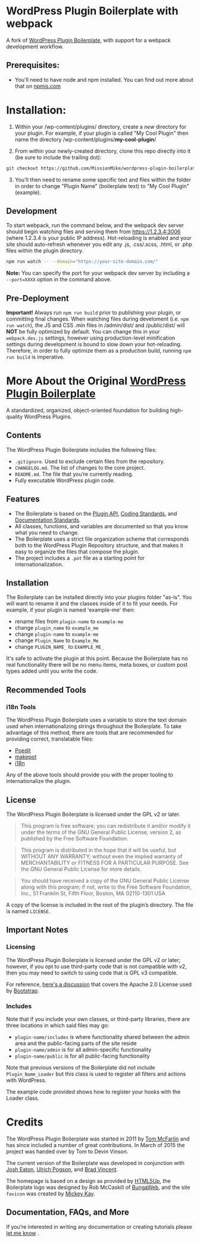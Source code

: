 # WordPress Plugin Boilerplate with webpack

A fork of [WordPress Plugin Boilerplate](https://github.com/DevinVinson/WordPress-Plugin-Boilerplate), with support for a webpack development workflow.

## Prerequisites:

- You'll need to have node and npm installed. You can find out more about that on [npmjs.com](https://docs.npmjs.com/downloading-and-installing-node-js-and-npm) 

# Installation:

1. Within your /wp-content/plugins/ directory, create a *new* directory for your plugin. For example, if your plugin is called "My Cool Plugin" then name the directory /wp-content/plugins/**my-cool-plugin**/

2. From within your newly-created directory, clone this repo directly into it (be sure to include the trailing dot): 

```bash
git checkout https://github.com/MissionMike/wordpress-plugin-boilerplate-webpack.git .
```

3. You'll then need to rename some specific text and files within the folder in order to change "Plugin Name" (boilerplate text) to "My Cool Plugin" (example).

## Development

To start webpack, run the command below, and the webpack dev server should begin watching files and serving them from https://1.2.3.4:3006 (where 1.2.3.4 is your public IP address). Hot-reloading is enabled and your site should auto-refresh whenever you edit any .js, .css/.scss, .html, or .php files within the plugin directory.

```bash
npm run watch -- --domain="https://your-site-domain.com/"
```

**Note:** You can specify the port for your webpack dev server by including a ```--port=XXXX``` option in the command above.

## Pre-Deployment

**Important!** Always run ```npm run build``` prior to publishing your plugin, or committing final changes. When watching files during develoment (i.e. ```npm run watch```), the JS and CSS .min files in /admin/dist/ and /public/dist/ will **NOT** be fully optimized by default. You can change this in your ```webpack.dev.js``` settings, however using production-level minification settings during development is bound to slow down your hot-reloading. Therefore, in order to fully optimize them as a production build, running ```npm run build``` is imperative.

# More About the Original [WordPress Plugin Boilerplate](https://github.com/DevinVinson/WordPress-Plugin-Boilerplate)

A standardized, organized, object-oriented foundation for building high-quality WordPress Plugins.

## Contents

The WordPress Plugin Boilerplate includes the following files:

* `.gitignore`. Used to exclude certain files from the repository.
* `CHANGELOG.md`. The list of changes to the core project.
* `README.md`. The file that you’re currently reading.
* Fully executable WordPress plugin code.

## Features

* The Boilerplate is based on the [Plugin API](http://codex.wordpress.org/Plugin_API), [Coding Standards](http://codex.wordpress.org/WordPress_Coding_Standards), and [Documentation Standards](https://make.wordpress.org/core/handbook/best-practices/inline-documentation-standards/php/).
* All classes, functions, and variables are documented so that you know what you need to change.
* The Boilerplate uses a strict file organization scheme that corresponds both to the WordPress Plugin Repository structure, and that makes it easy to organize the files that compose the plugin.
* The project includes a `.pot` file as a starting point for internationalization.

## Installation

The Boilerplate can be installed directly into your plugins folder "as-is". You will want to rename it and the classes inside of it to fit your needs. For example, if your plugin is named 'example-me' then:

* rename files from `plugin-name` to `example-me`
* change `plugin_name` to `example_me`
* change `plugin-name` to `example-me`
* change `Plugin_Name` to `Example_Me`
* change `PLUGIN_NAME_` to `EXAMPLE_ME_`

It's safe to activate the plugin at this point. Because the Boilerplate has no real functionality there will be no menu items, meta boxes, or custom post types added until you write the code.

## Recommended Tools

### i18n Tools

The WordPress Plugin Boilerplate uses a variable to store the text domain used when internationalizing strings throughout the Boilerplate. To take advantage of this method, there are tools that are recommended for providing correct, translatable files:

* [Poedit](http://www.poedit.net/)
* [makepot](http://i18n.svn.wordpress.org/tools/trunk/)
* [i18n](https://github.com/grappler/i18n)

Any of the above tools should provide you with the proper tooling to internationalize the plugin.

## License

The WordPress Plugin Boilerplate is licensed under the GPL v2 or later.

> This program is free software; you can redistribute it and/or modify it under the terms of the GNU General Public License, version 2, as published by the Free Software Foundation.

> This program is distributed in the hope that it will be useful, but WITHOUT ANY WARRANTY; without even the implied warranty of MERCHANTABILITY or FITNESS FOR A PARTICULAR PURPOSE. See the GNU General Public License for more details.

> You should have received a copy of the GNU General Public License along with this program; if not, write to the Free Software Foundation, Inc., 51 Franklin St, Fifth Floor, Boston, MA 02110-1301 USA

A copy of the license is included in the root of the plugin’s directory. The file is named `LICENSE`.

## Important Notes

### Licensing

The WordPress Plugin Boilerplate is licensed under the GPL v2 or later; however, if you opt to use third-party code that is not compatible with v2, then you may need to switch to using code that is GPL v3 compatible.

For reference, [here's a discussion](http://make.wordpress.org/themes/2013/03/04/licensing-note-apache-and-gpl/) that covers the Apache 2.0 License used by [Bootstrap](http://twitter.github.io/bootstrap/).

### Includes

Note that if you include your own classes, or third-party libraries, there are three locations in which said files may go:

* `plugin-name/includes` is where functionality shared between the admin area and the public-facing parts of the site reside
* `plugin-name/admin` is for all admin-specific functionality
* `plugin-name/public` is for all public-facing functionality

Note that previous versions of the Boilerplate did not include `Plugin_Name_Loader` but this class is used to register all filters and actions with WordPress.

The example code provided shows how to register your hooks with the Loader class.

# Credits

The WordPress Plugin Boilerplate was started in 2011 by [Tom McFarlin](http://twitter.com/tommcfarlin/) and has since included a number of great contributions. In March of 2015 the project was handed over by Tom to Devin Vinson.

The current version of the Boilerplate was developed in conjunction with [Josh Eaton](https://twitter.com/jjeaton), [Ulrich Pogson](https://twitter.com/grapplerulrich), and [Brad Vincent](https://twitter.com/themergency).

The homepage is based on a design as provided by [HTML5Up](http://html5up.net), the Boilerplate logo was designed by Rob McCaskill of [BungaWeb](http://bungaweb.com), and the site `favicon` was created by [Mickey Kay](https://twitter.com/McGuive7).

## Documentation, FAQs, and More

If you’re interested in writing any documentation or creating tutorials please [let me know](http://devinvinson.com/contact/) .
